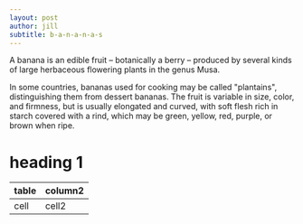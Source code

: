 ```yaml
---
layout: post
author: jill
subtitle: b-a-n-a-n-a-s
---
```

A banana is an edible fruit – botanically a berry – produced by several kinds
of large herbaceous flowering plants in the genus Musa.

In some countries, bananas used for cooking may be called "plantains",
distinguishing them from dessert bananas. The fruit is variable in size, color,
and firmness, but is usually elongated and curved, with soft flesh rich in
starch covered with a rind, which may be green, yellow, red, purple, or brown
when ripe.

# heading 1

| table | column2 |
|-------|---------|
| cell  | cell2   |
